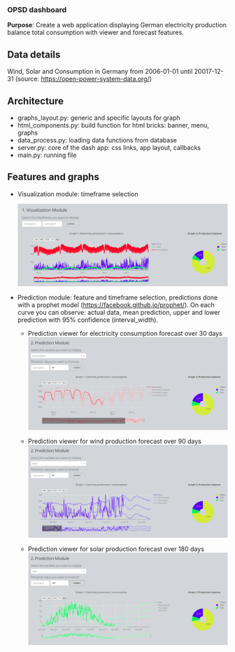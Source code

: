 ### OPSD dashboard
**Purpose**: Create a web application displaying German electricity production balance total consumption with viewer and forecast features.

## Data details
Wind, Solar and Consumption in Germany from 2006-01-01 until 20017-12-31 (source: https://open-power-system-data.org/)

## Architecture
* graphs_layout.py: generic and specific layouts for graph
* html_components.py: build function for html bricks: banner, menu, graphs
* data_process.py: loading data functions from database
* server.py: core of the dash app: css links, app layout, callbacks
* main.py: running file


## Features and graphs
* Visualization module: timeframe selection

  ![logo](images/visu_module.png)

* Prediction module: feature and timeframe selection, predictions done with a prophet model (https://facebook.github.io/prophet/). On each curve you can observe: actual data, mean prediction, upper and lower prediction with 95% confidence (interval_width).

  - Prediction viewer for electricity consumption forecast over 30 days
  ![logo](images/pred_module_cons.png)

  - Prediction viewer for wind production forecast over 90 days
  ![logo](images/pred_module_wind.png)

  - Prediction viewer for solar production forecast over 180 days
  ![logo](images/pred_module_solar.png)
